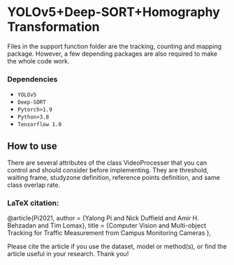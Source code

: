 # YOLOv5+Deep-SORT+Homography Transformation
Files in the support function folder are the tracking, counting and mapping package. However, a few depending packages are also required to make the whole code work. 
### Dependencies
- `YOLOv5`
- `Deep-SORT`
- `Pytorch>1.9`
- `Python>3.8`
- `Tensorflow 1.0`


## How to use
There are several attributes of the class VideoProcesser that you can control and should consider before implementing. They are threshold, waiting frame, studyzone definition, reference points definition, and same class overlap rate. 



### LaTeX citation:

@article{Pi2021,
    author  = {Yalong Pi and Nick Duffield and Amir H. Behzadan and Tim Lomax},
    title   = {Computer Vision and Multi-object Tracking for Traffic Measurement from Campus Monitoring Cameras },

Please cite the article if you use the dataset, model or method(s), or find the article useful in your research. Thank you!



